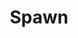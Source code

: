 ---
title: Spawn
issue: 55A
issue_nr: 55
full_title: Sabotage
subtitle: ''
story_arc: ''
crossover: ''
variant: A
publisher: Image Comics
creators: 
  - Todd McFarlane
release_date: Nov 1996
release_year: 1996
genre:
  - Action
  - Adventure
  - Crime
  - Fantasy
  - Horror
  - Science Fiction
  - Super-Heroes
  - Thriller
format: Comic
pages: 32
signed_by: Greg Capullo
price: 7.50
---